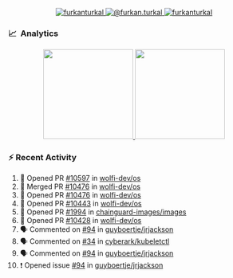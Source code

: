 <p align="center">
  <a href="https://linkedin.com/in/furkanturkal" target="blank">
    <img src="https://img.shields.io/badge/linkedin-%230077B5.svg?&style=for-the-badge&logo=linkedin&logoColor=white" alt="furkanturkal" />
  </a>
  <a href="https://medium.com/@furkan.turkal" target="blank">
    <img src="https://img.shields.io/badge/medium-%2312100E.svg?&style=for-the-badge&logo=medium&logoColor=white" alt="@furkan.turkal" />
  </a>
  <a href="https://twitter.com/furkanturkaI" target="blank">
    <img src="https://img.shields.io/badge/Twitter-1DA1F2?style=for-the-badge&logo=twitter&logoColor=white" alt="furkanturkaI" />
  </a>
</p>

### 📈 &nbsp;Analytics

<p align="center">
  <a href="https://coderstats.net/github/#Dentrax">
    <img height="180em" src="https://github-readme-stats-eight-theta.vercel.app/api?username=Dentrax&show_icons=true&theme=algolia&include_all_commits=true&count_private=true&line_height=26"/>
    <img height="180em" src="https://github-readme-stats-eight-theta.vercel.app/api/top-langs/?username=Dentrax&layout=compact&langs_count=8&theme=algolia&line_height=26"/>
  </a>
</p>

### :zap: Recent Activity

<!--START_SECTION:activity-->
1. 💪 Opened PR [#10597](https://github.com/wolfi-dev/os/pull/10597) in [wolfi-dev/os](https://github.com/wolfi-dev/os)
2. 🎉 Merged PR [#10476](https://github.com/wolfi-dev/os/pull/10476) in [wolfi-dev/os](https://github.com/wolfi-dev/os)
3. 💪 Opened PR [#10476](https://github.com/wolfi-dev/os/pull/10476) in [wolfi-dev/os](https://github.com/wolfi-dev/os)
4. 💪 Opened PR [#10443](https://github.com/wolfi-dev/os/pull/10443) in [wolfi-dev/os](https://github.com/wolfi-dev/os)
5. 💪 Opened PR [#1994](https://github.com/chainguard-images/images/pull/1994) in [chainguard-images/images](https://github.com/chainguard-images/images)
6. 💪 Opened PR [#10428](https://github.com/wolfi-dev/os/pull/10428) in [wolfi-dev/os](https://github.com/wolfi-dev/os)
7. 🗣 Commented on [#94](https://github.com/guyboertje/jrjackson/issues/94#issuecomment-1869712959) in [guyboertje/jrjackson](https://github.com/guyboertje/jrjackson)
8. 🗣 Commented on [#34](https://github.com/cyberark/kubeletctl/issues/34#issuecomment-1869382321) in [cyberark/kubeletctl](https://github.com/cyberark/kubeletctl)
9. 🗣 Commented on [#94](https://github.com/guyboertje/jrjackson/issues/94#issuecomment-1869069508) in [guyboertje/jrjackson](https://github.com/guyboertje/jrjackson)
10. ❗ Opened issue [#94](https://github.com/guyboertje/jrjackson/issues/94) in [guyboertje/jrjackson](https://github.com/guyboertje/jrjackson)
<!--END_SECTION:activity-->
